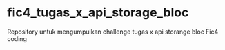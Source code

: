 # fic4_tugas_x_api_storage_bloc
Repository untuk mengumpulkan challenge tugas x api storange bloc  Fic4 coding
